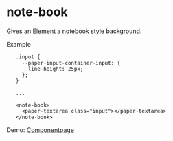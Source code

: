 # note-book
Gives an Element a notebook style background.

Example

 ```
    .input {
      --paper-input-container-input: {
        line-height: 25px;
      };
    }

    ...

    <note-book>
      <paper-textarea class="input"></paper-textarea>
    </note-book>
 ```

Demo:
[Componentpage](http://jaysunsyn.github.io/note-book/)
